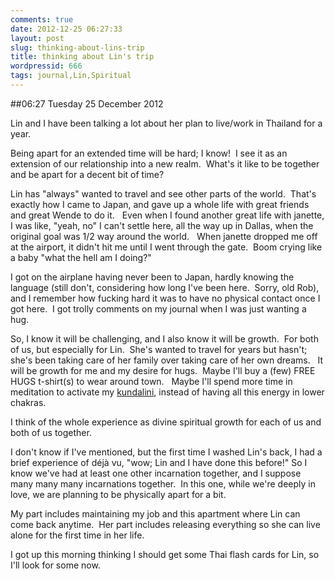 ```yaml
---
comments: true
date: 2012-12-25 06:27:33
layout: post
slug: thinking-about-lins-trip
title: thinking about Lin's trip
wordpressid: 666
tags: journal,Lin,Spiritual
---
```


##06:27 Tuesday 25 December 2012

Lin and I have been talking a lot about her plan to live/work in Thailand for a year.

Being apart for an extended time will be hard; I know!  I see it as an extension of our relationship into a new realm.  What's it like to be together and be apart for a decent bit of time?

Lin has "always" wanted to travel and see other parts of the world.  That's exactly how I came to Japan, and gave up a whole life with great friends and great Wende to do it.   Even when I found another great life with janette, I was like, "yeah, no" I can't settle here, all the way up in Dallas, when the original goal was 1/2 way around the world.   When janette dropped me off at the airport, it didn't hit me until I went through the gate.  Boom crying like a baby "what the hell am I doing?"

I got on the airplane having never been to Japan, hardly knowing the language (still don't, considering how long I've been here.  Sorry, old Rob), and I remember how fucking hard it was to have no physical contact once I got here.  I got trolly comments on my journal when I was just wanting a hug.

So, I know it will be challenging, and I also know it will be growth.  For both of us, but especially for Lin.  She's wanted to travel for years but hasn't; she's been taking care of her family over taking care of her own dreams.   It will be growth for me and my desire for hugs.  Maybe I'll buy a (few) FREE HUGS t-shirt(s) to wear around town.   Maybe I'll spend more time in meditation to activate my [kundalini](http://en.wikipedia.org/wiki/Kundalini), instead of having all this energy in lower chakras.

I think of the whole experience as divine spiritual growth for each of us and both of us together.

I don't know if I've mentioned, but the first time I washed Lin's back, I had a brief experience of déjà vu, "wow; Lin and I have done this before!" So I know we've had at least one other incarnation together, and I suppose many many many incarnations together.  In this one, while we're deeply in love, we are planning to be physically apart for a bit.

My part includes maintaining my job and this apartment where Lin can come back anytime.  Her part includes releasing everything so she can live alone for the first time in her life.

I got up this morning thinking I should get some Thai flash cards for Lin, so I'll look for some now.
